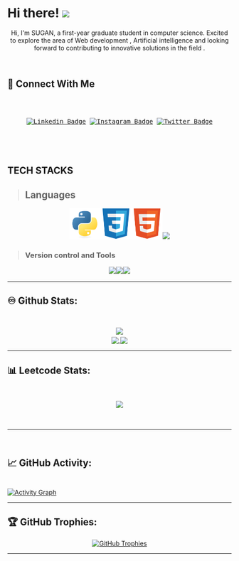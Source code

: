 	
<h1 align="left"> Hi there! <img src="https://user-images.githubusercontent.com/42378118/110234147-e3259600-7f4e-11eb-95be-0c4047144dea.gif" width="30"><br> </h2>
  <p align="center"> Hi, I'm SUGAN, a first-year graduate student in computer science. Excited to explore the area of Web development , Artificial intelligence  and looking forward to contributing to innovative solutions in the field .
  </p>
<br>

<h2 align="left">🔗 Connect With Me</h2>
<pre align="center" width='70px'> 

[![Linkedin Badge](https://img.shields.io/badge/LinkedIn-0077B5?style=for-the-badge&logo=linkedin&logoColor=white)](https://www.linkedin.com/in/sugan-developer-958374317/)  [![Instagram Badge](https://img.shields.io/badge/Instagram-E4405F?style=for-the-badge&logo=instagram&logoColor=white)](https://www.instagram.com/sugan_2007_/)  [![Twitter Badge](https://img.shields.io/badge/Twitter-1DA1F2?style=for-the-badge&logo=twitter&logoColor=white)](https://x.com/SUGAN_2007)   
</pre> 


<br>

## TECH STACKS
> ## Languages 
<p align='center'>
<img width = 70px src= 'https://raw.githubusercontent.com/devicons/devicon/master/icons/python/python-original.svg'/><img width = 70px src= 				'https://raw.githubusercontent.com/devicons/devicon/master/icons/css3/css3-original.svg'/><img width = 70px src= 'https://raw.githubusercontent.com/devicons/devicon/master/icons/html5/html5-original.svg'/><img width = 70px src= 'https://user-images.githubusercontent.com/25181517/183896128-ec99105a-ec1a-4d85-b08b-1aa1620b2046.png'/>
</p>
  
  <!--![JavaScript](https://img.shields.io/badge/javascript-%23323330.svg?style=for-the-badge&logo=javascript&logoColor=%23F7DF1E)-->

> ### Version control and Tools 
<p align='center'>
	<img width='70px' src='https://user-images.githubusercontent.com/25181517/192108372-f71d70ac-7ae6-4c0d-8395-51d8870c2ef0.png'/><img width=70px src='https://user-images.githubusercontent.com/25181517/192108374-8da61ba1-99ec-41d7-80b8-fb2f7c0a4948.png'/><img width = 70px src='https://user-images.githubusercontent.com/25181517/192108891-d86b6220-e232-423a-bf5f-90903e6887c3.png'/>
</p>
  
<!--  ![Git](https://img.shields.io/badge/git-%23F05033.svg?style=for-the-badge&logo=git&logoColor=white)
  ![GitHub](https://img.shields.io/badge/github-%23121011.svg?style=for-the-badge&logo=github&logoColor=white)-->


<hr>

## ♾️  Github Stats:
<br>

<p align="center">
  <a href="https://github.com/SUGAN-2007">	
    <img height="48%"  src="https://github-readme-stats.vercel.app/api?username=SUGAN-2007&theme=radical"/><br>
<!--     <img width="48%" src="https://github-readme-streak-stats.herokuapp.com/?user=SUGAN-2007&theme=github_dark" /><br> -->
    <img align='center' height='200' src='https://github-readme-stats.vercel.app/api/top-langs/?username=SUGAN-2007&theme=dark&layout=pie' />
    <img align='center' src='https://github-profile-summary-cards.vercel.app/api/cards/profile-details?username=SUGAN-2007&theme=github_dark' />
  </a>
</p>

<hr>

##  📊 Leetcode Stats:
<br>
<a href="https://leetcode.com/u/sugan-2007/">
<p align='center'>	
	<img src="https://leetcode.card.workers.dev/sugan-2007?theme=dark&font=patrick_hand&extension=null"/>
</p>
</a>
<br>
<hr>

<br>

## 📈 GitHub Activity:

<br>
<a href="https://github.com/SUGAN-2007">
  <img align='center' alt="Activity Graph" src="https://github-readme-activity-graph.vercel.app/graph?username=SUGAN-2007&bg_color=000000&color=f2f2f2&line=b238aa&point=4f4f4f&area=true&hide_border=true" />
</a>
<br>
<hr>

## 🏆 GitHub Trophies:
<p align="center">
 <a href="https://github.com/SUGAN-2007">
	<img align='center' alt="GitHub Trophies" src="https://github-profile-trophy.vercel.app/?username=SUGAN-2007&theme=monokai&no-frame=false&no-bg=false&margin-w=4" /> 
 </a> 
</p>
<hr>
